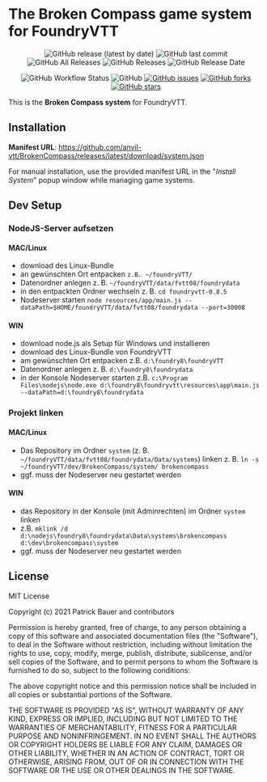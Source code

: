 # The Broken Compass game system for FoundryVTT

<p align="center">
<img alt="GitHub release (latest by date)" src="https://img.shields.io/github/v/release/anvil-vtt/BrokenCompass"> <img alt="GitHub last commit" src="https://img.shields.io/github/last-commit/anvil-vtt/BrokenCompass"> <img alt="GitHub All Releases" src="https://img.shields.io/github/downloads/anvil-vtt/BrokenCompass/total" /> <img alt="GitHub Releases" src="https://img.shields.io/github/downloads/anvil-vtt/BrokenCompass/latest/total" /> <img alt="GitHub Release Date" src="https://img.shields.io/github/release-date/anvil-vtt/BrokenCompass?label=latest%20release" /> 
</p>
<p align="center">
<img alt="GitHub Workflow Status" src="https://img.shields.io/github/workflow/status/anvil-vtt/BrokenCompass/BrokenCompass%20CI"> <img alt="GitHub" src="https://img.shields.io/github/license/anvil-vtt/BrokenCompass"> <a href="https://github.com/anvil-vtt/BrokenCompass/issues"><img alt="GitHub issues" src="https://img.shields.io/github/issues/anvil-vtt/BrokenCompass"></a> <a href="https://github.com/anvil-vtt/BrokenCompass/network"><img alt="GitHub forks" src="https://img.shields.io/github/forks/anvil-vtt/BrokenCompass"></a> <a href="https://github.com/anvil-vtt/BrokenCompass/stargazers"><img alt="GitHub stars" src="https://img.shields.io/github/stars/anvil-vtt/BrokenCompass"></a> 
</p>

This is the **Broken Compass system** for FoundryVTT. 

## Installation
**Manifest URL**: https://github.com/anvil-vtt/BrokenCompass/releases/latest/download/system.json

For manual installation, use the provided manifest URL in the "*Install System*" popup window while managing game systems.

## Dev Setup

### NodeJS-Server aufsetzen

#### MAC/Linux
- download des Linux-Bundle
- an gewünschten Ort entpacken ```z.B. ~/foundryVTT/```
- Datenordner anlegen z. B. ```~/foundryVTT/data/fvtt08/foundrydata```  
- in den entpackten Ordner wechseln z. B. ```cd foundryvtt-0.8.5```  
- Nodeserver starten ```node resources/app/main.js --dataPath=$HOME/foundryVTT/data/fvtt08/foundrydata --port=30008```

#### WIN
- download node.js als Setup für Windows und installieren
- download des Linux-Bundle von FoundryVTT
- am gewünschten Ort entpacken z.B.  ```d:\foundry8\foundryVTT```
- Datenordner anlegen z. B. ```d:\foundry8\foundrydata```  
- in der Konsole Nodeserver starten z.B. ```c:\Program Files\nodejs\node.exe d:\foundry8\foundryvtt\resources\app\main.js --dataPath=d:\foundry8\foundrydata```

### Projekt linken

#### MAC/Linux
- Das Repository im Ordner ```system``` (z. B. ```~/foundryVTT/data/fvtt08/foundrydata/Data/systems```) linken z. B. 
  ```ln -s ~/foundryVTT/dev/BrokenCompass/system/ brokencompass```
- ggf. muss der Nodeserver neu gestartet werden

#### WIN
- das Repository in der Konsole (mit Adminrechten) im Ordner ```system``` linken 
- z.B. ```mklink /d d:\nodejs\foundry8\foundrydata\Data\systems\brokencompass d:\dev\brokencompass\system```
- ggf. muss der Nodeserver neu gestartet werden


## License

MIT License

Copyright (c) 2021 Patrick Bauer and contributors

Permission is hereby granted, free of charge, to any person obtaining a copy
of this software and associated documentation files (the "Software"), to deal
in the Software without restriction, including without limitation the rights
to use, copy, modify, merge, publish, distribute, sublicense, and/or sell
copies of the Software, and to permit persons to whom the Software is
furnished to do so, subject to the following conditions:

The above copyright notice and this permission notice shall be included in all
copies or substantial portions of the Software.

THE SOFTWARE IS PROVIDED "AS IS", WITHOUT WARRANTY OF ANY KIND, EXPRESS OR
IMPLIED, INCLUDING BUT NOT LIMITED TO THE WARRANTIES OF MERCHANTABILITY,
FITNESS FOR A PARTICULAR PURPOSE AND NONINFRINGEMENT. IN NO EVENT SHALL THE
AUTHORS OR COPYRIGHT HOLDERS BE LIABLE FOR ANY CLAIM, DAMAGES OR OTHER
LIABILITY, WHETHER IN AN ACTION OF CONTRACT, TORT OR OTHERWISE, ARISING FROM,
OUT OF OR IN CONNECTION WITH THE SOFTWARE OR THE USE OR OTHER DEALINGS IN THE
SOFTWARE.

